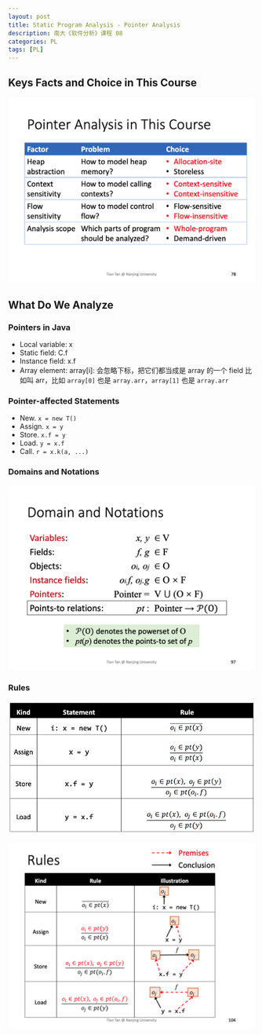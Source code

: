 ```yaml
---
layout: post
title: Static Program Analysis - Pointer Analysis
description: 南大《软件分析》课程 08
categories: PL
tags: [PL]
---
```


## Keys Facts and Choice in This Course

![facts](/images/posts/2023-05-29-static-program-analysis-8.md.assets/QQ20230529-155540.png)

## What Do We Analyze

### Pointers in Java

- Local variable: x
- Static field: C.f
- Instance field: x.f
- Array element: array[i]: 会忽略下标，把它们都当成是 array 的一个 field 比如叫 arr，比如 `array[0]` 也是 `array.arr`，`array[1]` 也是 `array.arr`

### Pointer-affected Statements

- New. `x = new T()`
- Assign. `x = y`
- Store. `x.f = y`
- Load. `y = x.f`
- Call. `r = x.k(a, ...)`

### Domains and Notations

![notations](/images/posts/2023-05-29-static-program-analysis-8.md.assets/QQ20230529-161405.png)

### Rules

![rules](/images/posts/2023-05-29-static-program-analysis-8.md.assets/QQ20230529-161940.png)

![rules2](/images/posts/2023-05-29-static-program-analysis-8.md.assets/QQ20230529-162855.png)
